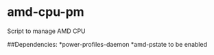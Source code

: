 # amd-cpu-pm
Script to manage AMD CPU

##Dependencies: 
*power-profiles-daemon
*amd-pstate to be enabled


